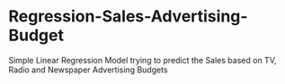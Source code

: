 # Regression-Sales-Advertising-Budget
Simple Linear Regression Model trying to predict the Sales based on TV, Radio and Newspaper Advertising Budgets

